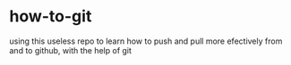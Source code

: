 # how-to-git
using this useless repo to learn how to push and pull more efectively from and to github, with the help of git 
